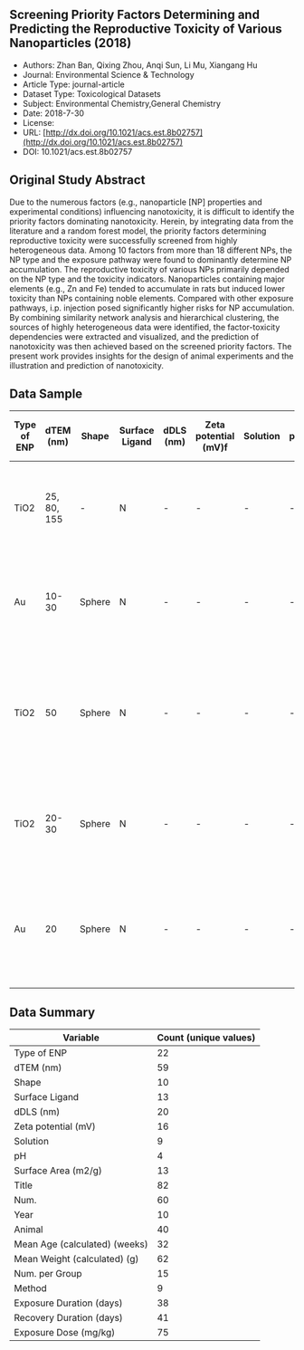 <script type='text/javascript' src='https://d1bxh8uas1mnw7.cloudfront.net/assets/embed.js'></script>

<div style="float: right; width: 200px" class='altmetric-embed' data-badge-type='donut' data-condensed='true' data-badge-details='right' data-doi="10.1021/acs.est.8b02757"></div>

## Screening Priority Factors Determining and Predicting the Reproductive Toxicity of Various Nanoparticles (2018)
<script type="application/ld+json">
	{	
		"@context": {
			"bs": "https://bioschemas.org/",
			"schema": "https://schema.org/",
			"citation": "schema:citation",
			"name": "schema:name",
			"url": "schema:url",
			"variableMeasured": "schema:variableMeasured"
		},
		"variableMeasured": [
			{
				"@type": "schema:PropertyValue",
				"name": "MI-R1.3-ABSTRACT-BASIC-CHEMICAL_COMPOSITION"
			},
			{
				"@type": "schema:PropertyValue",
				"name": "MI-R1.3-ABSTRACT-BASIC-SURFACE_CHEMISTRY"
			},
			{
				"@type": "schema:PropertyValue",
				"name": "MI-R1.3-ABSTRACT-PHYSCHEM-SIZE"
			},
			{
				"@type": "schema:PropertyValue",
				"name": "MI-R1.3-ABSTRACT-PHYSCHEM-SHAPE"
			},
			{
				"@type": "schema:PropertyValue",
				"name": "MI-R1.3-ABSTRACT-PHYSCHEM-ZETA_POTENTIAL"
			},
			{
				"@type": "schema:PropertyValue",
				"name": "MI-R1.3-ABSTRACT-PHYSCHEM-SURFACE_AREA"
			},
			{
				"@type": "schema:PropertyValue",
				"name": "MI-R1.3-ABSTRACT-TOX-ORGANISM_OR_SPECIES"
			},
			{
				"@type": "schema:PropertyValue",
				"name": "MI-R1.3-ABSTRACT-TOX-in_vivo_subject_age"
			},
			{
				"@type": "schema:PropertyValue",
				"name": "MI-R1.3-ABSTRACT-TOX-in_vivo_subject_weight"
			},
			{
				"@type": "schema:PropertyValue",
				"name": "MI-R1.3-ABSTRACT-TOX-in_vivo_number_of_test_subjects"
			},
			{
				"@type": "schema:PropertyValue",
				"name": "MI-R1.3-ABSTRACT-TOX-CONCENTRATION"
			},
			{
				"@type": "schema:PropertyValue",
				"name": "MI-R1.3-ABSTRACT-TOX-EXPOSURE_TIME"
			}
		],
		"@type": "schema:Dataset",
		"name": "Screening Priority Factors Determining and Predicting the Reproductive Toxicity of Various Nanoparticles",
		"url": "http://dx.doi.org/10.1021/acs.est.8b02757",
		"citation": "https://doi.org/10.1021/acs.est.8b02757",
		"@id": "10.1021/acs.est.8b02757",
		"http://purl.org/dc/terms/conformsTo": { "@type": "schema:CreativeWork", "@id": "https://bioschemas.org/profiles/Dataset/1.0-RELEASE" },
		"schema:license": "",
		"schema:creator": [
		  {
			"@type": "schema:Organization",
			"name": "RiskGONE"
		  }
		],
		"schema:datePublished": "2018-7-30"
	}
</script>

* Authors: Zhan Ban, Qixing Zhou, Anqi Sun, Li Mu, Xiangang Hu
* Journal: Environmental Science &amp; Technology
* Article Type: journal-article
* Dataset Type: Toxicological Datasets
* Subject: Environmental Chemistry,General Chemistry
* Date: 2018-7-30
* License: []()
* URL: [http://dx.doi.org/10.1021/acs.est.8b02757](http://dx.doi.org/10.1021/acs.est.8b02757)
* DOI: 10.1021/acs.est.8b02757



## Original Study Abstract

Due to the numerous factors (e.g., nanoparticle [NP] properties and experimental conditions) influencing nanotoxicity, it is difficult to identify the priority factors dominating nanotoxicity. Herein, by integrating data from the literature and a random forest model, the priority factors determining reproductive toxicity were successfully screened from highly heterogeneous data. Among 10 factors from more than 18 different NPs, the NP type and the exposure pathway were found to dominantly determine NP accumulation. The reproductive toxicity of various NPs primarily depended on the NP type and the toxicity indicators. Nanoparticles containing major elements (e.g., Zn and Fe) tended to accumulate in rats but induced lower toxicity than NPs containing noble elements. Compared with other exposure pathways, i.p. injection posed significantly higher risks for NP accumulation. By combining similarity network analysis and hierarchical clustering, the sources of highly heterogeneous data were identified, the factor-toxicity dependencies were extracted and visualized, and the prediction of nanotoxicity was then achieved based on the screened priority factors. The present work provides insights for the design of animal experiments and the illustration and prediction of nanotoxicity.


## Data Sample

|Type of ENP|dTEM (nm)|Shape |Surface Ligand|dDLS (nm)|Zeta potential (mV)f|Solution|pH |Surface Area (m2/g)f|Title                                                                                                                                                  |Num.|Year|Animal          |Mean Age (calculated) (weeks)f|Mean Weight (calculated) (g)|Num. per Group|Method                   |Exposure Duration (days)|Recovery Duration (days)|Exposure Dose (mg/kg)|
|-----------|---------|------|--------------|---------|--------------------|--------|---|--------------------|-------------------------------------------------------------------------------------------------------------------------------------------------------|----|----|----------------|------------------------------|-----------------------------|---------------|-------------------------|------------------------|-------------------------|---------------------|
|TiO2       |25, 80, 155|-     |N             |-        |-                   |-       |-  |-                   |Acute toxicity and biodistribution of different sized titanium dioxide particles in mice after oral administration                                     |1   |2013|CD-1 (ICR) mice |-                             |19±2                         |10             |Oral gavage              |1                       |14                       |5000                 |
|Au         |10-30    |Sphere|N             |-        |-                   |-       |-  |-                   |Acute and chronic effects of gold nanoparticles on sperm parameters and chromatin structure in Mice                                                    |2   |2009|BALB/c mice     |7                             |22                           |8              |Intraperitoneal injection|7-35                    |1                        |40-200 ?g/kg         |
|TiO2       |50       |Sphere|N             |-        |-                   |-       |-  |-                   |Anatase titanium dioxide nanoparticles in mice: Evidence for induced structural and functional sperm defects after short-, but not long-, term exposure|3   |2015|Outbred mice    |19,28571429                   |25                           |3              |Intraperitoneal injection|3                       |24-120 h                 |2.5-5                |
|TiO2       |20-30    |Sphere|N             |-        |-                   |-       |-  |-                   |Beneficial effects of quercetin on titanium dioxide nanoparticles induced spermatogenesis defects in mice                                              |6   |2017|NMR mice        |8                             |29,2                         |8              |Oral gavage              |35                      |1                        |300                  |
|Au         |20       |Sphere|N             |-        |-                   |-       |-  |-                   |Biodistribution of gold nanoparticles and gene expression changes in the liver and spleen after intravenous administration in rats                     |6   |2010|Wistar rats     |-                             | 200–300                     |6              |Intravenous injection    |1                       |1-60                     |0.01-0.04            |


## Data Summary

| **Variable**                    | **Count (unique values)** |
| ------------------------------- | ------------------------- |
|Type of ENP|22 |
|dTEM (nm)  |59 |
|Shape      |10 |
|Surface Ligand|13 |
|dDLS (nm)  |20 |
|Zeta potential (mV)|16 |
|Solution   |9  |
|pH         |4  |
|Surface Area (m2/g)|13 |
|Title      |82 |
|Num.       |60 |
|Year       |10 |
|Animal     |40 |
|Mean Age (calculated) (weeks)|32 |
|Mean Weight (calculated) (g)|62 |
|Num. per Group|15 |
|Method     |9  |
|Exposure Duration (days)|38 |
|Recovery Duration (days)|41 |
|Exposure Dose (mg/kg)|75 |
